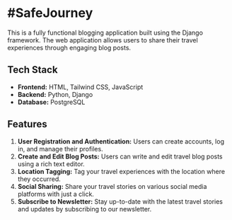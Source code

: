 # #SafeJourney
This is a fully functional blogging application built using the Django framework. The web application allows users to share their travel experiences through engaging blog posts.

## Tech Stack
* **Frontend:** HTML, Tailwind CSS, JavaScript
* **Backend:** Python, Django
* **Database:** PostgreSQL

## Features
1. **User Registration and Authentication:** Users can create accounts, log in, and manage their profiles.
2. **Create and Edit Blog Posts:** Users can write and edit travel blog posts using a rich text editor.
3. **Location Tagging:** Tag your travel experiences with the location where they occurred.
4. **Social Sharing:** Share your travel stories on various social media platforms with just a click.
5. **Subscribe to Newsletter:** Stay up-to-date with the latest travel stories and updates by subscribing to our newsletter.
